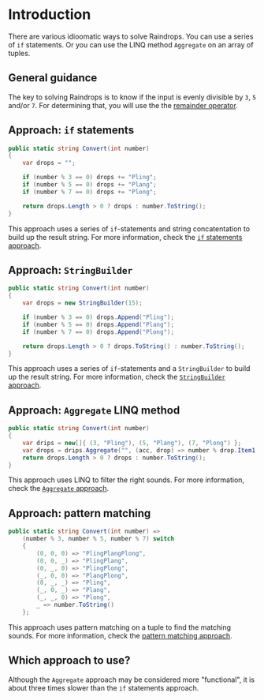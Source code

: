 # Introduction

There are various idioomatic ways to solve Raindrops.
You can use a series of `if` statements.
Or you can use the LINQ method `Aggregate` on an array of tuples.

## General guidance

The key to solving Raindrops is to know if the input is evenly divisible by `3`, `5` and/or `7`.
For determining that, you will use the the [remainder operator][remainder-operator].

## Approach: `if` statements

```csharp
public static string Convert(int number)
{
    var drops = "";

    if (number % 3 == 0) drops += "Pling";
    if (number % 5 == 0) drops += "Plang";
    if (number % 7 == 0) drops += "Plong";

    return drops.Length > 0 ? drops : number.ToString();
}
```

This approach uses a series of `if`-statements and string concatentation to build up the result string.
For more information, check the [`if` statements approach][approach-if-statements].

## Approach: `StringBuilder`

```csharp
public static string Convert(int number)
{
    var drops = new StringBuilder(15);

    if (number % 3 == 0) drops.Append("Pling");
    if (number % 5 == 0) drops.Append("Plang");
    if (number % 7 == 0) drops.Append("Plong");

    return drops.Length > 0 ? drops.ToString() : number.ToString();
}
```

This approach uses a series of `if`-statements and a `StringBuilder` to build up the result string.
For more information, check the [`StringBuilder` approach][approach-string-builder].

## Approach: `Aggregate` LINQ method

```csharp
public static string Convert(int number)
{
    var drips = new[]{ (3, "Pling"), (5, "Plang"), (7, "Plong") };
    var drops = drips.Aggregate("", (acc, drop) => number % drop.Item1 == 0 ? acc + drop.Item2 : acc);
    return drops.Length > 0 ? drops : number.ToString();
}
```

This approach uses LINQ to filter the right sounds.
For more information, check the [`Aggregate` approach][approach-aggregate].

## Approach: pattern matching

```csharp
public static string Convert(int number) =>
    (number % 3, number % 5, number % 7) switch
    {
        (0, 0, 0) => "PlingPlangPlong",
        (0, 0, _) => "PlingPlang",
        (0, _, 0) => "PlingPlong",
        (_, 0, 0) => "PlangPlong",
        (0, _, _) => "Pling",
        (_, 0, _) => "Plang",
        (_, _, 0) => "Plong",
        _ => number.ToString()
    };
```

This approach uses pattern matching on a tuple to find the matching sounds.
For more information, check the [pattern matching approach][approach-pattern-matching].

## Which approach to use?

Although the `Aggregate` approach may be considered more "functional", it is about three times slower than the `if` statements approach.

[remainder-operator]: https://learn.microsoft.com/en-us/dotnet/csharp/language-reference/operators/arithmetic-operators#remainder-operator-
[approach-if-statements]: https://exercism.org/tracks/csharp/exercises/raindrops/approaches/if-statements
[approach-aggregate]: https://exercism.org/tracks/csharp/exercises/raindrops/approaches/aggregate
[approach-string-builder]: https://exercism.org/tracks/csharp/exercises/raindrops/approaches/string-builder
[approach-pattern-matching]: https://exercism.org/tracks/csharp/exercises/raindrops/approaches/pattern-matching

